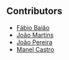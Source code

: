 ## Contributors

* [Fábio Baião](https://github.com/FabioBaiao)
* [João Martins](https://github.com/linuxPenguin)
* [João Pereira](https://github.com/jcp19)
* [Manel Castro](https://github.com/Manel18)
